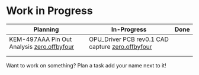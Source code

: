# Work in Progress

| Planning                                                                                                       | In-Progress                                                                                                            | Done |
| -------------------------------------------------------------------------------------------------------------- | ---------------------------------------------------------------------------------------------------------------------- | ---- |
| KEM-497AAA Pin Out Analysis [zero.offbyfour](https://app.gitbook.com/u/z1P5bCN4OhWsN0rdUJDkqnPv9gF3 "mention") | OPU\_Driver PCB rev0.1 CAD  capture [zero.offbyfour](https://app.gitbook.com/u/z1P5bCN4OhWsN0rdUJDkqnPv9gF3 "mention") |      |
|                                                                                                                |                                                                                                                        |      |
|                                                                                                                |                                                                                                                        |      |

Want to work on something? Plan a task add your name next to it!
